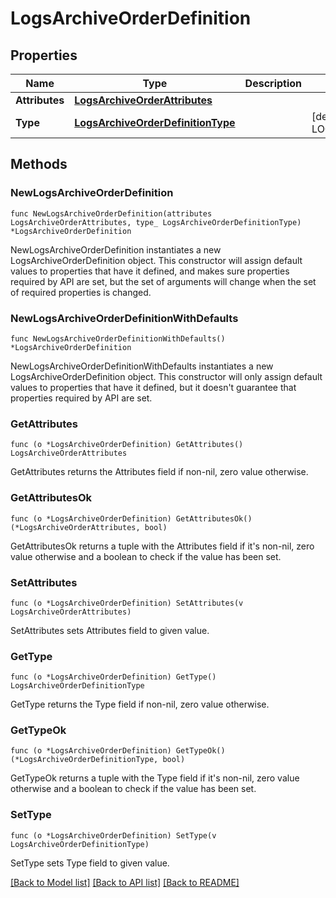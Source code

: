 # LogsArchiveOrderDefinition

## Properties

| Name           | Type                                                                    | Description | Notes                                                     |
| -------------- | ----------------------------------------------------------------------- | ----------- | --------------------------------------------------------- |
| **Attributes** | [**LogsArchiveOrderAttributes**](LogsArchiveOrderAttributes.md)         |             |
| **Type**       | [**LogsArchiveOrderDefinitionType**](LogsArchiveOrderDefinitionType.md) |             | [default to LOGSARCHIVEORDERDEFINITIONTYPE_ARCHIVE_ORDER] |

## Methods

### NewLogsArchiveOrderDefinition

`func NewLogsArchiveOrderDefinition(attributes LogsArchiveOrderAttributes, type_ LogsArchiveOrderDefinitionType) *LogsArchiveOrderDefinition`

NewLogsArchiveOrderDefinition instantiates a new LogsArchiveOrderDefinition object.
This constructor will assign default values to properties that have it defined,
and makes sure properties required by API are set, but the set of arguments
will change when the set of required properties is changed.

### NewLogsArchiveOrderDefinitionWithDefaults

`func NewLogsArchiveOrderDefinitionWithDefaults() *LogsArchiveOrderDefinition`

NewLogsArchiveOrderDefinitionWithDefaults instantiates a new LogsArchiveOrderDefinition object.
This constructor will only assign default values to properties that have it defined,
but it doesn't guarantee that properties required by API are set.

### GetAttributes

`func (o *LogsArchiveOrderDefinition) GetAttributes() LogsArchiveOrderAttributes`

GetAttributes returns the Attributes field if non-nil, zero value otherwise.

### GetAttributesOk

`func (o *LogsArchiveOrderDefinition) GetAttributesOk() (*LogsArchiveOrderAttributes, bool)`

GetAttributesOk returns a tuple with the Attributes field if it's non-nil, zero value otherwise
and a boolean to check if the value has been set.

### SetAttributes

`func (o *LogsArchiveOrderDefinition) SetAttributes(v LogsArchiveOrderAttributes)`

SetAttributes sets Attributes field to given value.

### GetType

`func (o *LogsArchiveOrderDefinition) GetType() LogsArchiveOrderDefinitionType`

GetType returns the Type field if non-nil, zero value otherwise.

### GetTypeOk

`func (o *LogsArchiveOrderDefinition) GetTypeOk() (*LogsArchiveOrderDefinitionType, bool)`

GetTypeOk returns a tuple with the Type field if it's non-nil, zero value otherwise
and a boolean to check if the value has been set.

### SetType

`func (o *LogsArchiveOrderDefinition) SetType(v LogsArchiveOrderDefinitionType)`

SetType sets Type field to given value.

[[Back to Model list]](../README.md#documentation-for-models) [[Back to API list]](../README.md#documentation-for-api-endpoints) [[Back to README]](../README.md)
